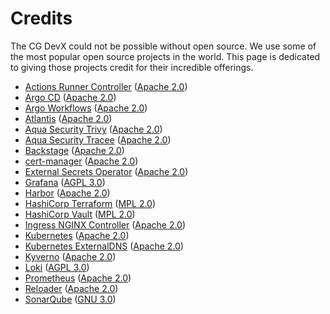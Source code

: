 # Credits

The CG DevX could not be possible without open source.
We use some of the most popular open source projects in the world.
This page is dedicated to giving those projects credit for their incredible offerings.

[//]: # (todo: extend the list)

- [Actions Runner Controller](https://github.com/actions/actions-runner-controller) ([Apache 2.0](https://github.com/external-secrets/external-secrets/blob/main/LICENSE))
- [Argo CD](https://github.com/argoproj/argo-cd) ([Apache 2.0](https://github.com/argoproj/argo-cd/blob/master/LICENSE))
- [Argo Workflows](https://github.com/argoproj/argo-workflows) ([Apache 2.0](https://github.com/argoproj/argo-workflows/blob/master/LICENSE))
- [Atlantis](https://github.com/runatlantis/atlantis) ([Apache 2.0](https://github.com/runatlantis/atlantis/blob/main/LICENSE))
- [Aqua Security Trivy](https://github.com/aquasecurity/trivy) ([Apache 2.0](https://github.com/aquasecurity/trivy/blob/main/LICENSE))
- [Aqua Security Tracee](https://github.com/aquasecurity/tracee) ([Apache 2.0](https://github.com/aquasecurity/tracee/blob/main/LICENSE))
- [Backstage](https://github.com/backstage/backstage) ([Apache 2.0](https://github.com/backstage/backstage/blob/master/LICENSE))
- [cert-manager](https://github.com/cert-manager/cert-manager) ([Apache 2.0](https://github.com/cert-manager/cert-manager/blob/master/LICENSE))
- [External Secrets Operator](https://github.com/external-secrets/external-secrets) ([Apache 2.0](https://github.com/external-secrets/external-secrets/blob/main/LICENSE))
- [Grafana](https://github.com/grafana/grafana) ([AGPL 3.0](https://github.com/grafana/grafana/blob/main/LICENSE))
- [Harbor](https://github.com/goharbor/harbor) ([Apache 2.0](https://github.com/goharbor/harbor/blob/main/LICENSE))
- [HashiCorp Terraform](https://github.com/hashicorp/terraform) ([MPL 2.0](https://github.com/hashicorp/terraform/blob/v1.3.8/LICENSE))
- [HashiCorp Vault](https://www.vaultproject.io/) ([MPL 2.0](https://github.com/hashicorp/vault/blob/v1.11.3/LICENSE))
- [Ingress NGINX Controller](https://github.com/kubernetes/ingress-nginx/) ([Apache 2.0](https://github.com/kubernetes/ingress-nginx/blob/main/LICENSE))
- [Kubernetes](https://github.com/kubernetes/kubernetes) ([Apache 2.0](https://github.com/kubernetes/kubernetes/blob/master/LICENSE))
- [Kubernetes ExternalDNS](https://github.com/kubernetes-sigs/external-dns) ([Apache 2.0](https://github.com/kubernetes-sigs/external-dns/blob/master/LICENSE))
- [Kyverno](https://github.com/kyverno/kyverno/) ([Apache 2.0](https://github.com/kyverno/kyverno/blob/main/LICENSE))
- [Loki](https://github.com/grafana/loki) ([AGPL 3.0](https://github.com/grafana/loki/blob/main/LICENSE))
- [Prometheus](https://github.com/prometheus/prometheus) ([Apache 2.0](https://github.com/prometheus/prometheus/blob/main/LICENSE))
- [Reloader](https://github.com/stakater/Reloader) ([Apache 2.0](https://github.com/stakater/Reloader/blob/master/LICENSE))
- [SonarQube](https://github.com/SonarSource/sonarqube) ([GNU 3.0](https://github.com/SonarSource/sonarqube/blob/master/LICENSE.txt))
